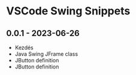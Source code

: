 # VSCode Swing Snippets

## 0.0.1 - 2023-06-26

* Kezdés
* Java Swing JFrame class
* JButton definition
* JButton definition
